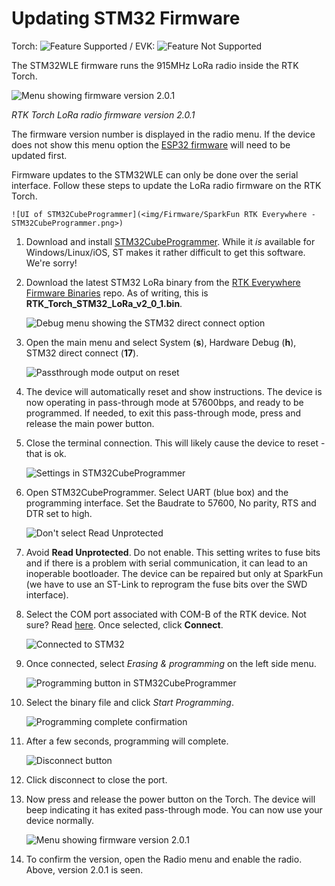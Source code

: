 # Updating STM32 Firmware

Torch: ![Feature Supported](img/Icons/GreenDot.png) / EVK: ![Feature Not Supported](img/Icons/RedDot.png)

The STM32WLE firmware runs the 915MHz LoRa radio inside the RTK Torch. 

![Menu showing firmware version 2.0.1](<img/Firmware/SparkFun RTK Everywhere - STM32 Firmware.png>)

*RTK Torch LoRa radio firmware version 2.0.1*

The firmware version number is displayed in the radio menu. If the device does not show this menu option the [ESP32 firmware](firmware_update_esp32.md) will need to be updated first.

Firmware updates to the STM32WLE can only be done over the serial interface. Follow these steps to update the LoRa radio firmware on the RTK Torch.

    ![UI of STM32CubeProgrammer](<img/Firmware/SparkFun RTK Everywhere - STM32CubeProgrammer.png>)

1. Download and install [STM32CubeProgrammer](https://www.st.com/en/development-tools/stm32cubeprog.html). While it *is* available for Windows/Linux/iOS, ST makes it rather difficult to get this software. We're sorry!


2. Download the latest STM32 LoRa binary from the [RTK Everywhere Firmware Binaries](https://github.com/sparkfun/SparkFun_RTK_Everywhere_Firmware_Binaries/tree/main/STM32_LoRa) repo. As of writing, this is **RTK_Torch_STM32_LoRa_v2_0_1.bin**.

    ![Debug menu showing the STM32 direct connect option](<img/Firmware/SparkFun RTK Everywhere - STM32 Passthrough Menu.png>)

3. Open the main menu and select System (**s**), Hardware Debug (**h**), STM32 direct connect (**17**).

    ![Passthrough mode output on reset](<img/Firmware/SparkFun RTK Everywhere - STM32 Passthrough 1.png>)

4. The device will automatically reset and show instructions. The device is now operating in pass-through mode at 57600bps, and ready to be programmed. If needed, to exit this pass-through mode, press and release the main power button.

5. Close the terminal connection. This will likely cause the device to reset - that is ok.

    ![Settings in STM32CubeProgrammer](<img/Firmware/SparkFun RTK Everywhere - STM32CubeProgrammer Callouts.png>)

6. Open STM32CubeProgrammer. Select UART (blue box) and the programming interface. Set the Baudrate to 57600, No parity, RTS and DTR set to high.

    ![Don't select Read Unprotected](<img/Firmware/SparkFun RTK Everywhere - STM32CubeProgrammer Read Unprotected.png>)

7. Avoid **Read Unprotected**. Do not enable. This setting writes to fuse bits and if there is a problem with serial communication, it can lead to an inoperable bootloader. The device can be repaired but only at SparkFun (we have to use an ST-Link to reprogram the fuse bits over the SWD interface).

8. Select the COM port associated with COM-B of the RTK device. Not sure? Read [here](https://docs.sparkfun.com/SparkFun_RTK_Everywhere_Firmware/configure_with_serial/#rtk-torch). Once selected, click **Connect**.

    ![Connected to STM32](<img/Firmware/SparkFun RTK Everywhere - STM32CubeProgrammer Connected.png>)

9. Once connected, select *Erasing & programming* on the left side menu.

    ![Programming button in STM32CubeProgrammer](<img/Firmware/SparkFun RTK Everywhere - STM32CubeProgrammer Program.png>)

10. Select the binary file and click *Start Programming*.

    ![Programming complete confirmation](<img/Firmware/SparkFun RTK Everywhere - STM32CubeProgrammer Program Complete.png>)

11. After a few seconds, programming will complete. 

    ![Disconnect button](<img/Firmware/SparkFun RTK Everywhere - STM32CubeProgrammer Disconnect.png>)

12. Click disconnect to close the port.

13. Now press and release the power button on the Torch. The device will beep indicating it has exited pass-through mode. You can now use your device normally.

    ![Menu showing firmware version 2.0.1](<img/Firmware/SparkFun RTK Everywhere - STM32 Firmware.png>)

14. To confirm the version, open the Radio menu and enable the radio. Above, version 2.0.1 is seen.
